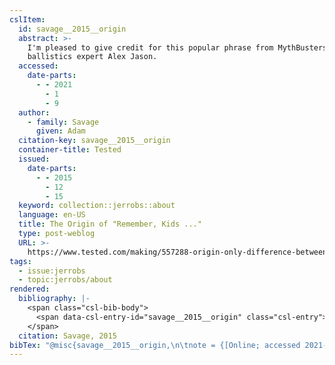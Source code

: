 ```yaml
---
cslItem:
  id: savage__2015__origin
  abstract: >-
    I'm pleased to give credit for this popular phrase from MythBusters to
    ballistics expert Alex Jason.
  accessed:
    date-parts:
      - - 2021
        - 1
        - 9
  author:
    - family: Savage
      given: Adam
  citation-key: savage__2015__origin
  container-title: Tested
  issued:
    date-parts:
      - - 2015
        - 12
        - 15
  keyword: collection::jerrobs::about
  language: en-US
  title: The Origin of "Remember, Kids ..."
  type: post-weblog
  URL: >-
    https://www.tested.com/making/557288-origin-only-difference-between-screwing-around-and-science-writing-it-down/
tags:
  - issue:jerrobs
  - topic:jerrobs/about
rendered:
  bibliography: |-
    <span class="csl-bib-body">
      <span data-csl-entry-id="savage__2015__origin" class="csl-entry">Savage, A. 2015, December 15. The Origin of “Remember, Kids ...” <i>Tested</i>. <a href='https://www.tested.com/making/557288-origin-only-difference-between-screwing-around-and-science-writing-it-down/'>https://www.tested.com/making/557288-origin-only-difference-between-screwing-around-and-science-writing-it-down/</a></span>
    </span>
  citation: Savage, 2015
bibTex: "@misc{savage__2015__origin,\n\tnote = {[Online; accessed 2021-01-09]},\n\tauthor = {Savage, Adam},\n\tyear = {2015},\n\tmonth = {dec 15},\n\ttitle = {The {Origin} of \"{Remember}, {Kids} ...\"},\n\thowpublished = {https://www.tested.com/making/557288-origin-only-difference-between-screwing-around-and-science-writing-it-down/},\n}\n\n"
---
```

